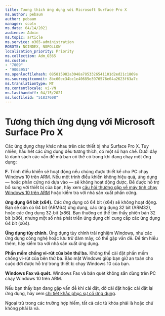 ```yaml
---
title: Tương thích ứng dụng với Microsoft Surface Pro X
ms.author: pebaum
author: pebaum
manager: scotv
ms.date: 04/14/2021
audience: Admin
ms.topic: article
ms.service: o365-administration
ROBOTS: NOINDEX, NOFOLLOW
localization_priority: Priority
ms.collection: Adm_O365
ms.custom:
- "7009"
- "9003951"
ms.openlocfilehash: 085815982a3948a7853326541101d2ed21c1869e
ms.sourcegitcommit: 8bc60ec34bc1e40685e3976576e04a2623f63a7c
ms.translationtype: MT
ms.contentlocale: vi-VN
ms.lasthandoff: 04/15/2021
ms.locfileid: "51837608"
---
```

# <a name="app-compatibility-with-microsoft-surface-pro-x"></a>Tương thích ứng dụng với Microsoft Surface Pro X

Các ứng dụng chạy khác nhau trên các thiết bị như Surface Pro X. Tuy nhiên, hầu hết các ứng dụng đều tương thích, có một số hạn chế. Dưới đây là danh sách các vấn đề mà bạn có thể có trong khi đang chạy một ứng dụng: 

**F.** Trình điều khiển sẽ hoạt động nếu chúng được thiết kế cho PC chạy Windows 10 trên ARM. Nếu một trình điều khiển không hiệu quả, ứng dụng — hoặc phần cứng nó dựa vào — sẽ không hoạt động được. Để được hỗ trợ bổ sung với thiết bị của bạn, hãy xem [câu hỏi thường gặp về máy tính chạy Windows 10 trên ARM](https://support.microsoft.com/windows/windows-10-arm-based-pcs-faq-477f51df-2e3b-f68f-31b0-06f5e4f8ebb5) hoặc kiểm tra với nhà sản xuất phần cứng.

**ứng dụng 64 bit (x64).** Các ứng dụng có 64 bit (x64) sẽ không hoạt động. Bạn sẽ cần có 64 bit (ARM64) ứng dụng, các ứng dụng 32 bit (ARM32), hoặc các ứng dụng 32-bit (x86). Bạn thường có thể tìm thấy phiên bản 32 bit (x86), nhưng một số nhà phát triển ứng dụng chỉ cung cấp các ứng dụng 64 bit (x64).

**Ứng dụng tùy chỉnh.** Ứng dụng tùy chỉnh trải nghiệm Windows, như các ứng dụng công nghệ hoặc lưu trữ đám mây, có thể gặp vấn đề. Để tìm hiểu thêm, hãy kiểm tra với nhà sản xuất ứng dụng.

**Phần mềm chống vi-rút của bên thứ ba.** Không thể cài đặt phần mềm chống vi-rút của bên thứ ba. Bảo mật Windows giúp bạn giữ an toàn cho cuộc đời được hỗ trợ trong thiết bị chạy Windows 10 của bạn.

**Windows Fax và quét.** Windows Fax và bản quét không sẵn dùng trên PC chạy Windows 10 trên ARM.

Nếu bạn thấy bạn đang gặp vấn đề khi cài đặt, dỡ cài đặt hoặc cài đặt lại ứng dụng, hãy xem [chi tiết khắc phục sự cố ứng dụng](https://docs.microsoft.com/troubleshoot/mem/intune/troubleshoot-app-install#app-troubleshooting-details).

Ngoại trừ trong các trường hợp hiếm, tất cả các từ khóa phải là hoặc chứ không phải là và.
